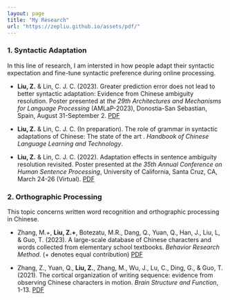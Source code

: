 ```yaml
---
layout: page
title: "My Research"
url: "https://zepliu.github.io/assets/pdf/"
---
```

### 1. Syntactic Adaptation

In this line of research, I am intersted in how people adapt their syntactic expectation and fine-tune syntactic preference during online processing.

- **Liu, Z.** & Lin, C. J. C. (2023). Greater prediction error does not lead to better syntactic adaptation: Evidence from Chinese ambiguity resolution. Poster presented at *the 29th Architectures and Mechanisms for Language Processing* (AMLaP-2023), Donostia-San Sebastian, Spain, August 31-September 2. [PDF](https://zepliu.github.io/assets/pdf/AMLaP23.pdf)

- **Liu, Z.** & Lin, C. J. C. (In preparation). The role of grammar in syntactic adaptations of Chinese: The state of the art . *Handbook of Chinese Language Learning and Technology*.

- **Liu, Z.** & Lin, C. J. C. (2022). Adaptation effects in sentence ambiguity resolution revisited. Poster presented at *the 35th Annual Conference on Human Sentence Processing*, University of California, Santa Cruz, CA, March 24-26 (Virtual). [PDF](https://zepliu.github.io/assets/pdf/HSP22.pdf)

### 2. Orthographic Processing

This topic concerns written word recognition and orthographic processing in Chinese. 

- Zhang, M.+, **Liu, Z.+**, Botezatu, M.R., Dang, Q., Yuan, Q., Han, J., Liu, L, & Guo, T. (2023). A large-scale database of Chinese characters and words collected from elementary school textbooks. *Behavior Research Method*. (+ denotes equal contribution) [PDF](https://zepliu.github.io/assets/pdf/BRM23.pdf)

- Zhang, Z., Yuan, Q., **Liu, Z.**, Zhang, M., Wu, J., Lu, C., Ding, G., & Guo, T. (2021). The cortical organization of writing sequence: evidence from observing Chinese characters in motion. *Brain Structure and Function*, 1-13. [PDF](https://zepliu.github.io/assets/pdf/BSF21.pdf)
